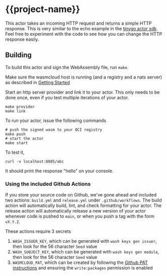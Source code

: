 # {{project-name}}

This actor takes an incoming HTTP request and returns a simple HTTP response. 
This is very similar to the echo example in the [tinygo actor sdk](https://github.com/wasmcloud/actor-tinygo).
Feel free to experiment with the code to see how you can change the HTTP response easily.

## Building
To build this actor and sign the WebAssembly file, run `make`.

Make sure the wasmcloud host is running (and a registry and a nats
server) as described in [Getting
Started](https://wasmcloud.dev/overview/installation/)

Start an http server provider and link it to your actor.
This only needs to be done once, even if you test multiple iterations of
your actor.
```
make provider
make link
```

To run your actor, issue the following commands
```
# push the signed wasm to your OCI registry
make push
# start the actor
make start
```

To test it,
```
curl -v localhost:8085/abc
```
It should print the response "hello" on your console.

### Using the included Github Actions
If you store your source code on Github, we've gone ahead and included two actions: `build.yml` and `release.yml` under `.github/workflows`. The build action will automatically build, lint, and check formatting for your actor. The release action will automatically release a new version of your actor whenever code is pushed to `main`, or when you push a tag with the form `vX.Y.Z`. 

These actions require 3 secrets
1. `WASH_ISSUER_KEY`, which can be generated with `wash keys gen issuer`, then look for the 56 character `Seed` value
1. `WASH_SUBJECT_KEY`, which can be generated with `wash keys gen module`, then look for the 56 character `Seed` value
1. `WASMCLOUD_PAT`, which can be created by following the [Github PAT instructions](https://docs.github.com/en/authentication/keeping-your-account-and-data-secure/creating-a-personal-access-token) and ensuring the `write:packages` permission is enabled